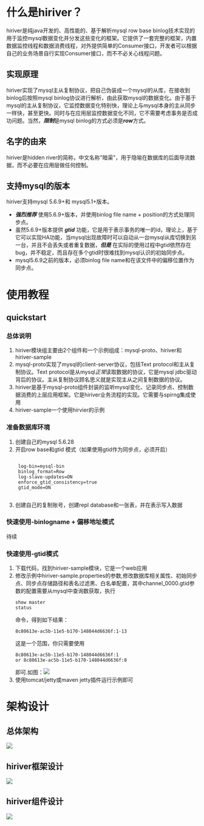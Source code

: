 # 什么是hiriver？
hiriver是纯java开发的、高性能的、基于解析mysql row base binlog技术实现的用于监控mysql数据变化并分发这些变化的框架。它提供了一套完整的框架，内置数据监控线程和数据消费线程，对外提供简单的Consumer接口，开发者可以根据自己的业务场景自行实现Consumer接口，而不不必关心线程问题。
## 实现原理
hiriver实现了mysql主从复制协议，把自己伪装成一个mysql的从库，在接收到binlog后按照mysql binlog协议进行解析，由此获取mysql的数据变化。由于基于mysql的主从复制协议，它监控数据变化特别快，理论上与mysql本身的主从同步一样快，甚至更快。同时与在应用层监控数据变化不同，它不需要考虑事务是否成功问题。当然，***限制***是mysql binlog的方式必须是***row***方式。
## 名字的由来
hiriver是hidden river的简称，中文名称"暗渠"，用于隐喻在数据库的后面导流数据，而不必要在应用层做任何控制。

## 支持mysql的版本
hiriver支持mysql 5.6.9+和 mysql5.1+版本。

+ ***强烈推荐*** 使用5.6.9+版本，并使用binlog file name + position的方式处理同步点。
+ 虽然5.6.9+版本提供 ***gtid*** 功能，它是用于表示事务的唯一的id，理论上，基于它可以实现HA功能，当mysql出现故障时可以自动从一台mysql从库切换到另一台，并且不会丢失或者重复数据，***但是*** 在实际的使用过程中gtid依然存在bug，并不稳定，而且存在多个gtid时很难找到mysql认识的初始同步点。
+	mysql5.6.9之前的版本，必须binlog file name和在该文件中的偏移位置作为同步点。

# 使用教程
## quickstart
### 总体说明

1.	hiriver模块组主要由2个组件和一个示例组成：mysql-proto、hiriver和hiriver-sample
2.	mysql-proto实现了mysql的client-server协议，包括Text protocol和主从复制协议。Text protocol是从mysql*正常*读取数据的协议，它是mysql jdbc驱动背后的协议。主从复制协议顾名思义就是实现主从之间复制数据的协议。
3.	hiriver是基于mysql-proto组件封装的监听mysql变化、记录同步点、控制数据消费的上层应用框架。它是hiriver业务流程的实现。它需要与spirng集成使用
4.	hiriver-sample一个使用hirvier的示例

### 准备数据库环境
1. 创建自己的mysql 5.6.28
2. 开启row base和gtid 模式（如果使用gtid作为同步点，必须开启）
	<pre><code>
	log-bin=mysql-bin
	binlog_format=Row
	log-slave-updates=ON
	enforce_gtid_consistency=true
	gtid_mode=ON
	</pre></code>
3. 创建自己的复制账号，创建repl database和一张表，并在表示写入数据

### 快速使用-binlogname + 偏移地址模式
待续
### 快速使用-gtid模式
1. 下载代码，找到hiriver-sample模块，它是一个web应用
2. 修改示例中hiriver-sample.properties的参数,修改数据库相关属性、初始同步点、同步点存储路径和表名过滤黑、白名单配置，其中channel_0000.gtid参数的配置需要从mysql中查询数获取，执行 <pre><code>show master status</pre></code>命令，得到如下结果：<pre><code>8c80613e-ac5b-11e5-b170-148044d6636f:1-13</pre></code>这是一个范围，你只需要使用<pre><code>8c80613e-ac5b-11e5-b170-148044d6636f:1 or 8c80613e-ac5b-11e5-b170-148044d6636f:8</pre></code>即可.如图：![](https://github.com/rolandhe/doc/blob/master/hiriver/hiriver-sample-gtid.png)
3. 使用tomcat/jetty或maven jetty插件运行示例即可
 

# 架构设计
## 总体架构
![](https://github.com/rolandhe/doc/blob/master/hiriver/hiriver-arch.png)
## hiriver框架设计
![](https://github.com/rolandhe/doc/blob/master/hiriver/hiriver-frame.png)
## hiriver组件设计
![](https://github.com/rolandhe/doc/blob/master/hiriver/hiriver-compent.png)

